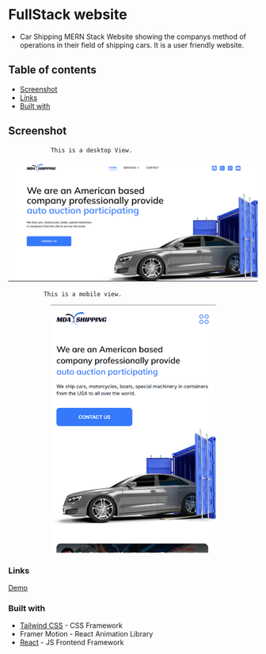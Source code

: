 # FullStack website

- Car Shipping MERN Stack Website showing the companys method of operations in their field of shipping cars. It is a user friendly website. 


## Table of contents

- [Screenshot](#screenshot)
- [Links](#links)
- [Built with](#built-with)

## Screenshot

                This is a desktop View.
                 
<img src="screenshots/desktop.png">

              This is a mobile view.
                 
  <p align="center">
   <img src="screenshots/mobile.png" height="500px">
  </p>
  
### Links

[Demo](https://mda-shipping-tau.vercel.app/)

### Built with

- [Tailwind CSS](https://tailwindcss.com) - CSS Framework
- Framer Motion -  React Animation Library
- [React](https://reactjs.org/) - JS Frontend Framework

